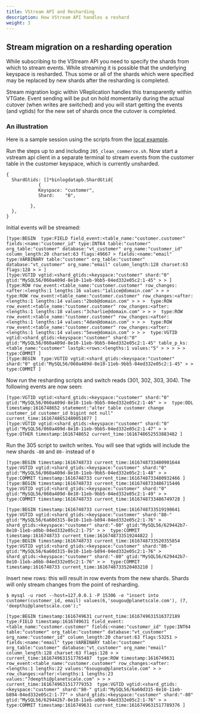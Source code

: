 ```yaml
---
title: VStream API and Resharding
description: How VStream API handles a reshard
weight: 3
---
```


## Stream migration on a resharding operation

While subscribing to the VStream API you need to specify the shards from which to stream events. While streaming it is possible that the underlying keyspace is resharded. Thus some or all of the shards which were specified may be replaced by new shards after the resharding is completed.

Stream migration logic within VReplication handles this transparently within VTGate. Event sending will be put on hold momentarily during the actual cutover (when writes are switched) and you will start getting the events (and vgtids) for the new set of shards once the cutover is completed.

### An illustration

Here is a sample session using the scripts from the [local example](/docs/get-started/local).

Run the steps up to and including `205_clean_commerce.sh`. Now start a vstream api client in a separate terminal to stream events from the customer table in the customer keyspace, which is currently unsharded.

```
{
  ShardGtids: []*binlogdatapb.ShardGtid{
			{
          	Keyspace: "customer",
          	Shard:    "0",

	     },
  },
}
```

Initial events will be streamed:

```
[type:BEGIN  type:FIELD field_event:<table_name:"customer.customer" fields:<name:"customer_id" type:INT64 table:"customer" org_table:"customer" database:"vt_customer" org_name:"customer_id" column_length:20 charset:63 flags:49667 > fields:<name:"email" type:VARBINARY table:"customer" org_table:"customer" database:"vt_customer" org_name:"email" column_length:128 charset:63 flags:128 > > ]
[type:VGTID vgtid:<shard_gtids:<keyspace:"customer" shard:"0" gtid:"MySQL56/060a409d-8e10-11eb-9bb5-04ed332e05c2:1-45" > > ]
[type:ROW row_event:<table_name:"customer.customer" row_changes:<after:<lengths:1 lengths:16 values:"1alice@domain.com" > > >  type:ROW row_event:<table_name:"customer.customer" row_changes:<after:<lengths:1 lengths:14 values:"2bob@domain.com" > > >  type:ROW row_event:<table_name:"customer.customer" row_changes:<after:<lengths:1 lengths:18 values:"3charlie@domain.com" > > >  type:ROW row_event:<table_name:"customer.customer" row_changes:<after:<lengths:1 lengths:14 values:"4dan@domain.com" > > >  type:ROW row_event:<table_name:"customer.customer" row_changes:<after:<lengths:1 lengths:14 values:"5eve@domain.com" > > >  type:VGTID vgtid:<shard_gtids:<keyspace:"customer" shard:"0" gtid:"MySQL56/060a409d-8e10-11eb-9bb5-04ed332e05c2:1-45" table_p_ks:<table_name:"customer" lastpk:<rows:<lengths:1 values:"5" > > > > >  type:COMMIT ]
[type:BEGIN  type:VGTID vgtid:<shard_gtids:<keyspace:"customer" shard:"0" gtid:"MySQL56/060a409d-8e10-11eb-9bb5-04ed332e05c2:1-45" > >  type:COMMIT ]
```

Now run the resharding scripts and switch reads (301, 302, 303, 304). The following events are now seen:

```
[type:VGTID vgtid:<shard_gtids:<keyspace:"customer" shard:"0" gtid:"MySQL56/060a409d-8e10-11eb-9bb5-04ed332e05c2:1-46" > >  type:DDL timestamp:1616748652 statement:"alter table customer change customer_id customer_id bigint not null" current_time:1616748652480051077 ]
[type:VGTID vgtid:<shard_gtids:<keyspace:"customer" shard:"0" gtid:"MySQL56/060a409d-8e10-11eb-9bb5-04ed332e05c2:1-47" > >  type:OTHER timestamp:1616748652 current_time:1616748652553883482 ]
```

Run the 305 script to switch writes. You will see that vgtids will include the new shards `-80` and `80-` instead of `0`

```
[type:BEGIN timestamp:1616748733 current_time:1616748733480901644  type:VGTID vgtid:<shard_gtids:<keyspace:"customer" shard:"0" gtid:"MySQL56/060a409d-8e10-11eb-9bb5-04ed332e05c2:1-48" > >  type:COMMIT timestamp:1616748733 current_time:1616748733480932466 ]
[type:BEGIN timestamp:1616748733 current_time:1616748733486715446  type:VGTID vgtid:<shard_gtids:<keyspace:"customer" shard:"0" gtid:"MySQL56/060a409d-8e10-11eb-9bb5-04ed332e05c2:1-49" > >  type:COMMIT timestamp:1616748733 current_time:1616748733486749728 ]

[type:BEGIN timestamp:1616748733 current_time:1616748733519198641  type:VGTID vgtid:<shard_gtids:<keyspace:"customer" shard:"80-" gtid:"MySQL56/6a60d315-8e10-11eb-b894-04ed332e05c2:1-76" > shard_gtids:<keyspace:"customer" shard:"-80" gtid:"MySQL56/629442b7-8e10-11eb-a0bb-04ed332e05c2:1-75" > >  type:COMMIT timestamp:1616748733 current_time:1616748733519244822 ]
[type:BEGIN timestamp:1616748733 current_time:1616748733520355854  type:VGTID vgtid:<shard_gtids:<keyspace:"customer" shard:"80-" gtid:"MySQL56/6a60d315-8e10-11eb-b894-04ed332e05c2:1-76" > shard_gtids:<keyspace:"customer" shard:"-80" gtid:"MySQL56/629442b7-8e10-11eb-a0bb-04ed332e05c2:1-76" > >  type:COMMIT timestamp:1616748733 current_time:1616748733520403210 ]
```

Insert new rows: this will result in row events from the new shards. Shards will only stream changes from the point of resharding.

```
$ mysql -u root --host=127.0.0.1 -P 15306 -e "insert into customer(customer_id, email) values(6,'sougou@planetscale.com'), (7, 'deepthi@planetscale.com');"
```
```
[type:BEGIN timestamp:1616749631 current_time:1616749631516372189  type:FIELD timestamp:1616749631 field_event:<table_name:"customer.customer" fields:<name:"customer_id" type:INT64 table:"customer" org_table:"customer" database:"vt_customer" org_name:"customer_id" column_length:20 charset:63 flags:53251 > fields:<name:"email" type:VARBINARY table:"customer" org_table:"customer" database:"vt_customer" org_name:"email" column_length:128 charset:63 flags:128 > > current_time:1616749631517765487  type:ROW timestamp:1616749631 row_event:<table_name:"customer.customer" row_changes:<after:<lengths:1 lengths:22 values:"6sougou@planetscale.com" > > row_changes:<after:<lengths:1 lengths:23 values:"7deepthi@planetscale.com" > > > current_time:1616749631517779353  type:VGTID vgtid:<shard_gtids:<keyspace:"customer" shard:"80-" gtid:"MySQL56/6a60d315-8e10-11eb-b894-04ed332e05c2:1-77" > shard_gtids:<keyspace:"customer" shard:"-80" gtid:"MySQL56/629442b7-8e10-11eb-a0bb-04ed332e05c2:1-76" > >  type:COMMIT timestamp:1616749631 current_time:1616749631517789376 ]
```
